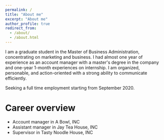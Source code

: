 ```yaml
---
permalink: /
title: "About me"
excerpt: "About me"
author_profile: true
redirect_from: 
  - /about/
  - /about.html
---
```


I am a graduate student in the Master of Business Administration, concentrating on marketing and business. I had almost one year of experience as an account manager with a master's degree in the company and one-year 1-month experiences on internship. I am organized, personable, and action-oriented with a strong ability to communicate efficiently.

Seeking a full time employment starting from September 2020.

Career overview
======
* Account manager in A Bowl, INC
* Assistant manager in Jay Tea House, INC
* Supervisor in Tasty Noodle House, INC
